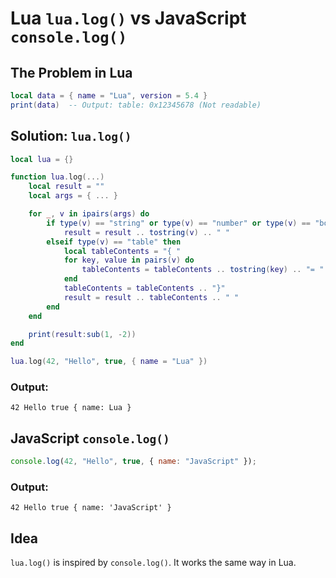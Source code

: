 # Lua `lua.log()` vs JavaScript `console.log()`

## The Problem in Lua
```lua
local data = { name = "Lua", version = 5.4 }
print(data)  -- Output: table: 0x12345678 (Not readable)
```

## Solution: `lua.log()`
```lua
local lua = {}

function lua.log(...)
    local result = ""
    local args = { ... }

    for _, v in ipairs(args) do
        if type(v) == "string" or type(v) == "number" or type(v) == "boolean" then
            result = result .. tostring(v) .. " "
        elseif type(v) == "table" then
            local tableContents = "{ "
            for key, value in pairs(v) do
                tableContents = tableContents .. tostring(key) .. "= " .. tostring(value) .. " "
            end
            tableContents = tableContents .. "}"
            result = result .. tableContents .. " "
        end
    end

    print(result:sub(1, -2))
end

lua.log(42, "Hello", true, { name = "Lua" })
```
### Output:
```
42 Hello true { name: Lua }
```

## JavaScript `console.log()`
```js
console.log(42, "Hello", true, { name: "JavaScript" });
```
### Output:
```
42 Hello true { name: 'JavaScript' }
```

## Idea
`lua.log()` is inspired by `console.log()`. It works the same way in Lua.
